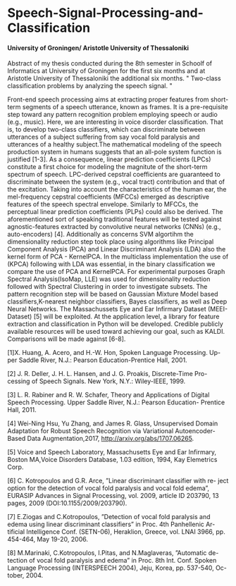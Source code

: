 # Speech-Signal-Processing-and-Classification

 #### University of Groningen/ Aristotle University of Thessaloniki 
 
Abstract of my thesis conducted during the 8th semester in Schoolf of Informatics at University of Groningen for the first six months and at Aristotle University of Thessaloniki the additional six months. " Two-class classification problems by analyzing the speech signal. "
 
 
 
   Front-end speech processing aims at extracting proper features from short- term segments of a speech utterance, known as frames. It is a pre-requisite step toward any pattern recognition problem employing speech or audio (e.g., music). Here, we are interesting in voice disorder classification. 
   That is, to develop two-class classifiers, which can discriminate between utterances of a subject suffering from say vocal fold paralysis and utterances of a healthy subject.The mathematical modeling of the speech production system in humans suggests that an all-pole system function is justified [1-3]. As a consequence, linear prediction coefficients (LPCs) constitute a first choice for modeling the magnitute of the short-term spectrum of speech. LPC-derived cepstral coefficients are guaranteed to discriminate between the system (e.g., vocal tract) contribution and that of the excitation. Taking into account the characteristics of the human ear, the mel-frequency cepstral coefficients (MFCCs) emerged as descriptive features of the speech spectral envelope. Similarly to MFCCs, the perceptual linear prediction coefficients (PLPs) could also be derived. The aforementioned sort of speaking traditional features will be tested against agnostic-features extracted by convolutive neural networks (CNNs) (e.g., auto-encoders) [4]. Additionally as concerns SVM algortihm the dimensionality reduction step took place using algorithms like Principal Component Analysis (PCA) and Linear Discriminant Analysis (LDA) also the kernel form of PCA - KernelPCA. In the multiclass implementation the use of (KPCA) following with LDA was essential, in the binary classification we compare the use of PCA and KernelPCA. For experimental purposes Graph Spectral Analysis(IsoMap, LLE) was used for dimensionality reduction followed with Spectral Clustering in order to investigate subsets.
    The pattern recognition step will be based on Gaussian Mixture Model based classifiers,K-nearest neighbor classifiers, Bayes classifiers, as well as Deep Neural Networks. The Massachussets Eye and Ear Infirmary Dataset (MEEI-Dataset) [5] will be exploited. At the application level, a library for feature extraction and classification in Python will be developed. Credible publicly available resources will be used toward achieving our goal, such as KALDI. Comparisons will be made against [6-8].

[1]X. Huang, A. Acero, and H.-W. Hon, Spoken Language Processing. Up-
per Saddle River, N.J.: Pearson Education-Prentice Hall, 2001.

[2] J. R. Deller, J. H. L. Hansen, and J. G. Proakis, Discrete-Time Pro-
cessing of Speech Signals. New York, N.Y.: Wiley-IEEE, 1999.

[3] L. R. Rabiner and R. W. Schafer, Theory and Applications of Digital
Speech Processing. Upper Saddle River, N.J.: Pearson Education- Prentice
Hall, 2011.

[4] Wei-Ning Hsu, Yu Zhang, and James R. Glass, Unsupervised Domain
Adaptation for Robust Speech Recognition via Variational Autoencoder-
Based Data Augmentation,2017, http://arxiv.org/abs/1707.06265.

[5] Voice and Speech Laboratory, Massachusetts Eye and Ear Infirmary,
Boston MA,Voice Disorders Database, 1.03 edition, 1994, Kay Elemetrics
Corp.

[6] C. Kotropoulos and G.R. Arce, ”Linear discriminant classifier with re-
ject option for the detection of vocal fold paralysis and vocal fold edema”,
EURASIP Advances in Signal Processing, vol. 2009, article ID 203790, 13
pages, 2009 (DOI:10.1155/2009/203790).

[7] E.Ziogas and C.Kotropoulos, ”Detection of vocal fold paralysis and
edema using linear discriminant classifiers” in Proc. 4th Panhellenic Ar-
tificial Intelligence Conf. (SETN-06), Heraklion, Greece, vol. LNAI 3966,
pp. 454-464, May 19-20, 2006.

[8] M.Marinaki, C.Kotropoulos, I.Pitas, and N.Maglaveras, ”Automatic de-
tection of vocal fold paralysis and edema” in Proc. 8th Int. Conf. Spoken
Language Processing (INTERSPEECH 2004), Jeju, Korea, pp. 537-540, Oc-
tober, 2004.
